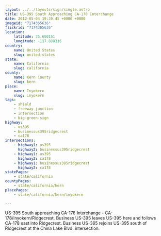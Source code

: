 ```yaml
---
layout: ../../layouts/sign/single.astro
title: US-395 South Approaching CA-178 Interchange
date: 2012-05-04 19:39:45 +0000 +0000
imageid: "7174365636"
flickrid: "7174365636"
location:
    latitude: 35.660161
    longitude: -117.808316
country:
    name: United States
    slug: united-states
state:
    name: California
    slug: california
county:
    name: Kern County
    slug: kern
place:
    name: Inyokern
    slug: inyokern
tags:
    - shield
    - freeway-junction
    - intersection
    - big-green-sign
highway:
    - us395
    - businessus395ridgecrest
    - ca178
intersections:
    - highway1: us395
      highway2: businessus395ridgecrest
    - highway1: us395
      highway2: ca178
    - highway1: businessus395ridgecrest
      highway2: ca178
statePages:
    - state/california
countyPages:
    - state/california/kern
placePages:
    - state/california/kern/inyokern

---
```

US-395 South approaching CA-178 Interchange - CA-178/Inyokern/Ridgecrest.  Business US-395 leaves US-395 here and follows CA-178 east into Ridgecrest.  Business US-395 rejoins US-395 south of Ridgecrest at the China Lake Blvd. intersection.